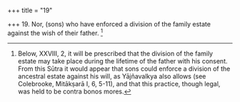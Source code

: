+++
title = "19"

+++
19. Nor, (sons) who have enforced a division of the family estate against the wish of their father. [^15] 


[^15]:  Below, XXVIII, 2, it will be prescribed that the division of the family estate may take place during the lifetime of the father with his consent. From this Sūtra it would appear that sons could enforce a division of the ancestral estate against his will, as Yājñavalkya also allows (see Colebrooke, Mitākṣarā I, 6, 5-11), and that this practice, though legal, was held to be contra bonos mores.

